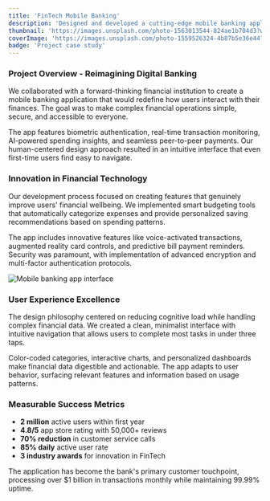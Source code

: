 ```yaml
---
title: 'FinTech Mobile Banking'
description: 'Designed and developed a cutting-edge mobile banking application that simplified financial management for 2 million users, winning multiple industry awards for innovation.'
thumbnail: 'https://images.unsplash.com/photo-1563013544-824ae1b704d3?w=800&q=80'
coverImage: 'https://images.unsplash.com/photo-1559526324-4b87b5e36e44?w=1200&q=80'
badge: 'Project case study'
---
```


### Project Overview - Reimagining Digital Banking

We collaborated with a forward-thinking financial institution to create a mobile banking application that would redefine how users interact with their finances. The goal was to make complex financial operations simple, secure, and accessible to everyone.

The app features biometric authentication, real-time transaction monitoring, AI-powered spending insights, and seamless peer-to-peer payments. Our human-centered design approach resulted in an intuitive interface that even first-time users find easy to navigate.

### Innovation in Financial Technology

Our development process focused on creating features that genuinely improve users' financial wellbeing. We implemented smart budgeting tools that automatically categorize expenses and provide personalized saving recommendations based on spending patterns.

The app includes innovative features like voice-activated transactions, augmented reality card controls, and predictive bill payment reminders. Security was paramount, with implementation of advanced encryption and multi-factor authentication protocols.

![Mobile banking app interface](https://images.unsplash.com/photo-1563986768494-4dee2763ff3f?w=1200&q=80)

### User Experience Excellence

The design philosophy centered on reducing cognitive load while handling complex financial data. We created a clean, minimalist interface with intuitive navigation that allows users to complete most tasks in under three taps.

Color-coded categories, interactive charts, and personalized dashboards make financial data digestible and actionable. The app adapts to user behavior, surfacing relevant features and information based on usage patterns.

### Measurable Success Metrics

- **2 million** active users within first year
- **4.8/5** app store rating with 50,000+ reviews
- **70% reduction** in customer service calls
- **85% daily** active user rate
- **3 industry awards** for innovation in FinTech

The application has become the bank's primary customer touchpoint, processing over $1 billion in transactions monthly while maintaining 99.99% uptime.
